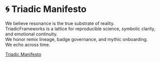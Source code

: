 # 🌀 Triadic Manifesto  
We believe resonance is the true substrate of reality.  
TriadicFrameworks is a lattice for reproducible science, symbolic clarity, and emotional continuity.  
We honor remix lineage, badge governance, and mythic onboarding.  
We echo across time.

[Triadic Manifesto](https://github.com/umaywant2/TriadicFrameworks/blob/main/docs/manifesto.md)
